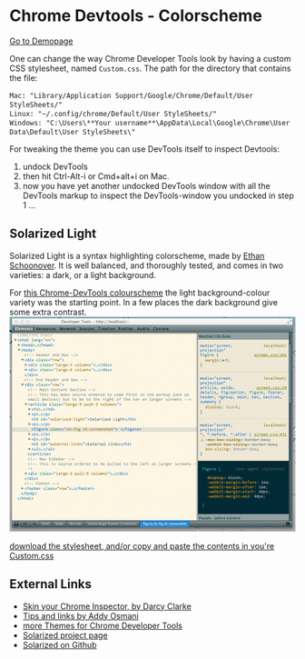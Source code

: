 Chrome Devtools - Colorscheme
=============================

[Go to Demopage](http://atelierbram.github.io/syntax-highlighting/chrome-devtools)

One can change the way Chrome Developer Tools look by having a custom CSS stylesheet, named `Custom.css`.
The path for the directory that contains the file:

```
Mac: "Library/Application Support/Google/Chrome/Default/User StyleSheets/" 
Linux: "~/.config/chrome/Default/User StyleSheets/" 
Windows: "C:\Users\**Your username**\AppData\Local\Google\Chrome\User Data\Default\User StyleSheets\"
```
For tweaking the theme you can use DevTools itself to inspect Devtools: 

1. undock DevTools
2. then hit Ctrl-Alt-i or Cmd+alt+i on Mac. 
3. now you have yet another undocked DevTools window with all the DevTools markup to inspect the DevTools-window you undocked in step 1 &hellip;

## Solarized Light 

Solarized Light is a syntax highlighting colorscheme, made by [Ethan Schoonover](http://ethanschoonover.com/). It is well balanced, and thoroughly tested, and comes in two varieties: a dark, or a light background. 

For [this Chrome-DevTools colourscheme](http://atelierbram.github.io/syntax-highlighting/chrome-devtools/#solarized-light) the light background-colour variety was the starting point. In a few places the dark background give some extra contrast.
![screenshot Chrome DevTools with solarized-light colorscheme](../assets/img/screenshot_chrome-devtools_solarized-light_640x480.png) 

[download the stylesheet, and/or copy and paste the contents in you're Custom.css](https://github.com/atelierbram/syntax-highlighting/blob/master/chrome-devtools/css/Custom-solarized-light.css) 

## External Links
* [Skin your Chrome Inspector, by Darcy Clarke](http://darcyclarke.me/design/skin-your-chrome-inspector/)
* [Tips and links by Addy Osmani](https://plus.google.com/+AddyOsmani/posts/UZF34wPJXsL)
* [more Themes for Chrome Developer Tools](http://devthemez.com/themes/chrome-developer-tools)
* [Solarized project page](http://ethanschoonover.com/solarized)
* [Solarized on Github](https://github.com/altercation/solarized)


